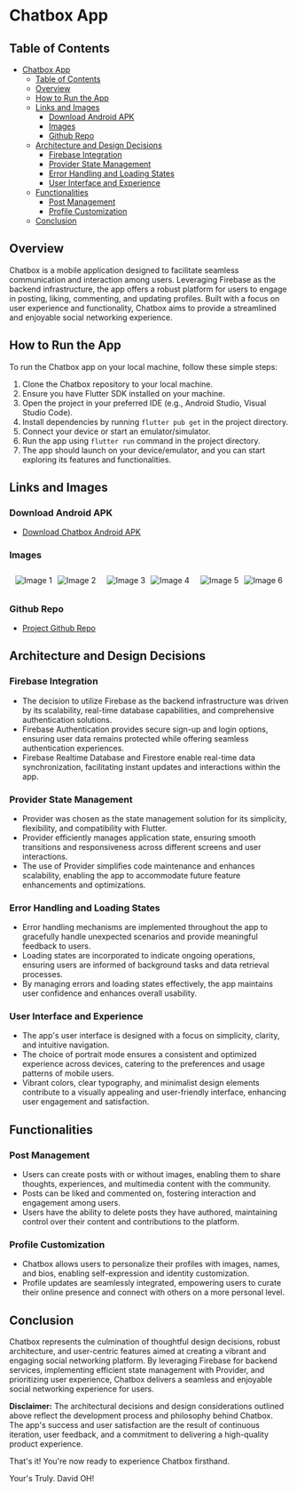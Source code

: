 # Chatbox App

## Table of Contents
- [Chatbox App](#chatbox-app)
  - [Table of Contents](#table-of-contents)
  - [Overview](#overview)
  - [How to Run the App](#how-to-run-the-app)
  - [Links and Images](#links-and-images)
    - [Download Android APK](#download-android-apk)
    - [Images](#images)
    - [Github Repo](#github-repo)
  - [Architecture and Design Decisions](#architecture-and-design-decisions)
    - [Firebase Integration](#firebase-integration)
    - [Provider State Management](#provider-state-management)
    - [Error Handling and Loading States](#error-handling-and-loading-states)
    - [User Interface and Experience](#user-interface-and-experience)
  - [Functionalities](#functionalities)
    - [Post Management](#post-management)
    - [Profile Customization](#profile-customization)
  - [Conclusion](#conclusion)

  
## Overview
Chatbox is a mobile application designed to facilitate seamless communication and interaction among users. Leveraging Firebase as the backend infrastructure, the app offers a robust platform for users to engage in posting, liking, commenting, and updating profiles. Built with a focus on user experience and functionality, Chatbox aims to provide a streamlined and enjoyable social networking experience.


## How to Run the App
To run the Chatbox app on your local machine, follow these simple steps:

1. Clone the Chatbox repository to your local machine.
2. Ensure you have Flutter SDK installed on your machine.
3. Open the project in your preferred IDE (e.g., Android Studio, Visual Studio Code).
4. Install dependencies by running `flutter pub get` in the project directory.
5. Connect your device or start an emulator/simulator.
6. Run the app using `flutter run` command in the project directory.
7. The app should launch on your device/emulator, and you can start exploring its features and functionalities.

## Links and Images

### Download Android APK
- [Download Chatbox Android APK](https://drive.google.com/file/d/1KWxXPLgyg1XcFRus6leFHftiIw_xhF6_/view?usp=sharing)
### Images

<div style="display: flex; justify-content: center;">

<div style="margin: 10px; display: flex;">
    <div style="margin-right: 10px;">
        <img src="https://github.com/olagookundavid/kkk/assets/63510672/08f42a0c-4b75-4d5e-b0fc-652b95440931" alt="Image 1" >
    </div>
    <div>
        <img src="https://github.com/olagookundavid/kkk/assets/63510672/8cb04a8e-30a6-4267-a4b9-b4daa3f2daf9" alt="Image 2" >
    </div>
</div>


<div style="margin: 10px; display: flex;">
    <div style="margin-right: 10px;">
        <img src="https://github.com/olagookundavid/kkk/assets/63510672/8f55cc6a-f7d3-4d47-895e-cf2d221da75c" alt="Image 3" >
    </div>
    <div>
        <img src="https://github.com/olagookundavid/kkk/assets/63510672/d3a8d2c0-529d-4769-8361-57301e73852b" alt="Image 4" >
    </div>
</div>


<div style="margin: 10px; display: flex;">
    <div style="margin-right: 10px;">
        <img src="https://github.com/olagookundavid/kkk/assets/63510672/3c7c6fe3-ea7a-4352-9182-7931b0648520" alt="Image 5" >
    </div>
    <div>
        <img src="https://github.com/olagookundavid/kkk/assets/63510672/ef71cb1a-90a2-42b1-9288-a75d5080f86a" alt="Image 6" >
    </div>
</div>



</div>



### Github Repo
- [Project Github Repo](https://github.com/olagookundavid/brezze_learn_test?tab=readme-ov-file#images)

## Architecture and Design Decisions
### Firebase Integration
- The decision to utilize Firebase as the backend infrastructure was driven by its scalability, real-time database capabilities, and comprehensive authentication solutions.
- Firebase Authentication provides secure sign-up and login options, ensuring user data remains protected while offering seamless authentication experiences.
- Firebase Realtime Database and Firestore enable real-time data synchronization, facilitating instant updates and interactions within the app.

### Provider State Management
- Provider was chosen as the state management solution for its simplicity, flexibility, and compatibility with Flutter.
- Provider efficiently manages application state, ensuring smooth transitions and responsiveness across different screens and user interactions.
- The use of Provider simplifies code maintenance and enhances scalability, enabling the app to accommodate future feature enhancements and optimizations.

### Error Handling and Loading States
- Error handling mechanisms are implemented throughout the app to gracefully handle unexpected scenarios and provide meaningful feedback to users.
- Loading states are incorporated to indicate ongoing operations, ensuring users are informed of background tasks and data retrieval processes.
- By managing errors and loading states effectively, the app maintains user confidence and enhances overall usability.

### User Interface and Experience
- The app's user interface is designed with a focus on simplicity, clarity, and intuitive navigation.
- The choice of portrait mode ensures a consistent and optimized experience across devices, catering to the preferences and usage patterns of mobile users.
- Vibrant colors, clear typography, and minimalist design elements contribute to a visually appealing and user-friendly interface, enhancing user engagement and satisfaction.

## Functionalities
### Post Management
- Users can create posts with or without images, enabling them to share thoughts, experiences, and multimedia content with the community.
- Posts can be liked and commented on, fostering interaction and engagement among users.
- Users have the ability to delete posts they have authored, maintaining control over their content and contributions to the platform.

### Profile Customization
- Chatbox allows users to personalize their profiles with images, names, and bios, enabling self-expression and identity customization.
- Profile updates are seamlessly integrated, empowering users to curate their online presence and connect with others on a more personal level.
  
## Conclusion
Chatbox represents the culmination of thoughtful design decisions, robust architecture, and user-centric features aimed at creating a vibrant and engaging social networking platform. By leveraging Firebase for backend services, implementing efficient state management with Provider, and prioritizing user experience, Chatbox delivers a seamless and enjoyable social networking experience for users.

**Disclaimer:** The architectural decisions and design considerations outlined above reflect the development process and philosophy behind Chatbox. The app's success and user satisfaction are the result of continuous iteration, user feedback, and a commitment to delivering a high-quality product experience.


That's it! You're now ready to experience Chatbox firsthand.

Your's Truly.
David OH!
